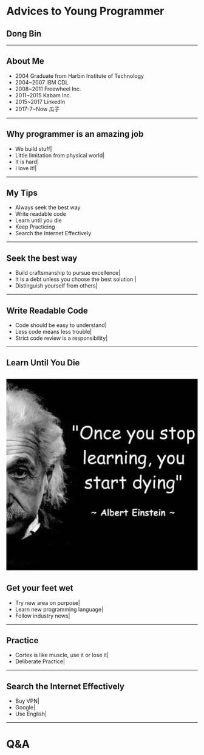 # Advices to Young Programmer
## Dong Bin
---
## About Me
- 2004 Graduate from Harbin Institute of Technology
- 2004~2007 IBM CDL
- 2008~2011 Freewheel Inc.
- 2011~2015 Kabam Inc.
- 2015~2017 LinkedIn
- 2017-7~Now 瓜子
---
## Why programmer is an amazing job
- We build stuff|
- Little limitation from physical world|
- It is hard|
- I love it!|

---
## My Tips
- Always seek the best way
- Write readable code
- Learn until you die
- Keep Practicing
- Search the Internet Effectively

---
## Seek the best way
- Build craftsmanship to pursue excellence|
- It is a debt unless you choose the best solution |
- Distinguish yourself from others|

---
## Write Readable Code
- Code should be easy to understand|
- Less code means less trouble|
- Strict code review is a responsibility|
---
## Learn Until You Die
![Learn](assets/learn.jpg)
---
## Get your feet wet
- Try new area on purpose|
- Learn new programming language|
- Follow industry news|
---
## Practice
- Cortex is like muscle, use it or lose it|
- Deliberate Practice|

---
## Search the Internet Effectively
- Buy VPN|
- Google|
- Use English|
---
# Q&A
